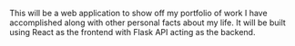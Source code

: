 This will be a web application to show off my portfolio of work I have accomplished along with other personal facts about my life. It will be built using React as the frontend with Flask API acting as the backend.
